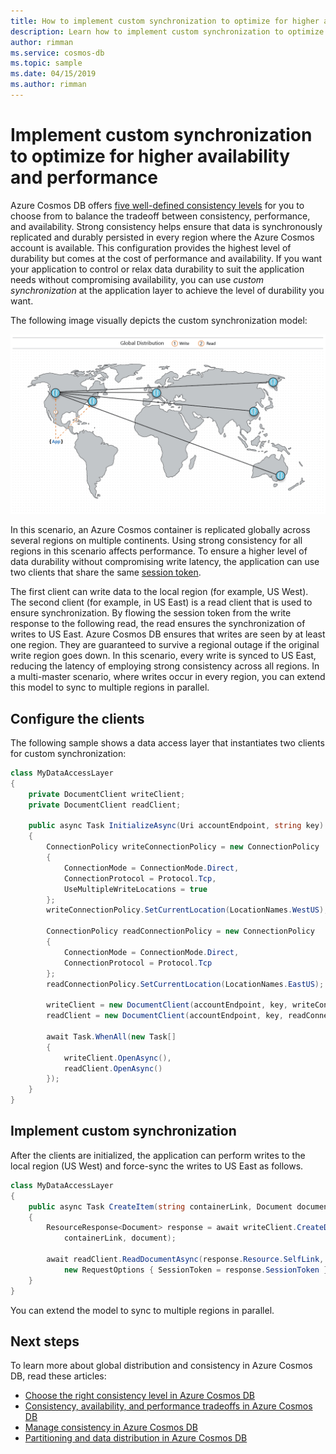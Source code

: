 ```yaml
---
title: How to implement custom synchronization to optimize for higher availability and performance in Azure Cosmos DB
description: Learn how to implement custom synchronization to optimize for higher availability and performance in Azure Cosmos DB.
author: rimman
ms.service: cosmos-db
ms.topic: sample
ms.date: 04/15/2019
ms.author: rimman
---
```


# Implement custom synchronization to optimize for higher availability and performance

Azure Cosmos DB offers [five well-defined consistency levels](consistency-levels.md) for you to choose from to balance the tradeoff between consistency, performance, and availability. Strong consistency helps ensure that data is synchronously replicated and durably persisted in every region where the Azure Cosmos account is available. This configuration provides the highest level of durability but comes at the cost of performance and availability. If you want your application to control or relax data durability to suit the application needs without compromising availability, you can use *custom synchronization* at the application layer to achieve the level of durability you want.

The following image visually depicts the custom synchronization model:

![Custom synchronization](./media/how-to-custom-synchronization/custom-synchronization.png)

In this scenario, an Azure Cosmos container is replicated globally across several regions on multiple continents. Using strong consistency for all regions in this scenario affects performance. To ensure a higher level of data durability without compromising write latency, the application can use two clients that share the same [session token](how-to-manage-consistency.md#utilize-session-tokens).

The first client can write data to the local region (for example, US West). The second client (for example, in US East) is a read client that is used to ensure synchronization. By flowing the session token from the write response to the following read, the read ensures the synchronization of writes to US East. Azure Cosmos DB ensures that writes are seen by at least one region. They are guaranteed to survive a regional outage if the original write region goes down. In this scenario, every write is synced to US East, reducing the latency of employing strong consistency across all regions. In a multi-master scenario, where writes occur in every region, you can extend this model to sync to multiple regions in parallel.

## Configure the clients

The following sample shows a data access layer that instantiates two clients for custom synchronization:

```csharp
class MyDataAccessLayer
{
    private DocumentClient writeClient;
    private DocumentClient readClient;

    public async Task InitializeAsync(Uri accountEndpoint, string key)
    {
        ConnectionPolicy writeConnectionPolicy = new ConnectionPolicy
        {
            ConnectionMode = ConnectionMode.Direct,
            ConnectionProtocol = Protocol.Tcp,
            UseMultipleWriteLocations = true
        };
        writeConnectionPolicy.SetCurrentLocation(LocationNames.WestUS);

        ConnectionPolicy readConnectionPolicy = new ConnectionPolicy
        {
            ConnectionMode = ConnectionMode.Direct,
            ConnectionProtocol = Protocol.Tcp
        };
        readConnectionPolicy.SetCurrentLocation(LocationNames.EastUS);

        writeClient = new DocumentClient(accountEndpoint, key, writeConnectionPolicy);
        readClient = new DocumentClient(accountEndpoint, key, readConnectionPolicy, ConsistencyLevel.Session);

        await Task.WhenAll(new Task[]
        {
            writeClient.OpenAsync(),
            readClient.OpenAsync()
        });
    }
}
```

## Implement custom synchronization

After the clients are initialized, the application can perform writes to the local region (US West) and force-sync the writes to US East as follows.

```csharp
class MyDataAccessLayer
{
    public async Task CreateItem(string containerLink, Document document)
    {
        ResourceResponse<Document> response = await writeClient.CreateDocumentAsync(
            containerLink, document);

        await readClient.ReadDocumentAsync(response.Resource.SelfLink,
            new RequestOptions { SessionToken = response.SessionToken });
    }
}
```

You can extend the model to sync to multiple regions in parallel.

## Next steps

To learn more about global distribution and consistency in Azure Cosmos DB, read these articles:

* [Choose the right consistency level in Azure Cosmos DB](consistency-levels-choosing.md)
* [Consistency, availability, and performance tradeoffs in Azure Cosmos DB](consistency-levels-tradeoffs.md)
* [Manage consistency in Azure Cosmos DB](how-to-manage-consistency.md)
* [Partitioning and data distribution in Azure Cosmos DB](partition-data.md)
